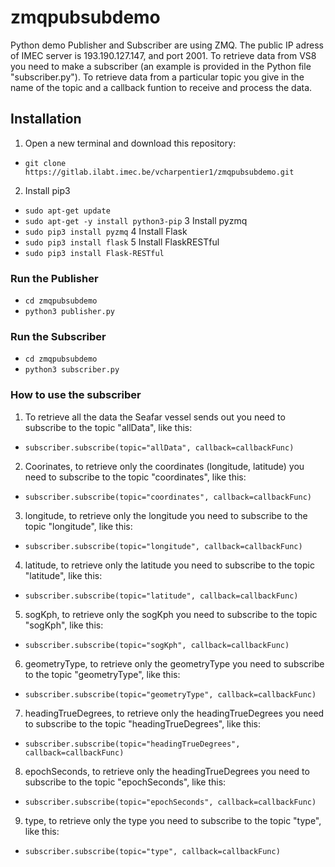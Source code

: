 # zmqpubsubdemo

Python demo Publisher and Subscriber are using ZMQ. The public IP adress of IMEC server is 193.190.127.147, and port 2001. 
To retrieve data from VS8 you need to make a subscriber (an example is provided in the Python file "subscriber.py"). To retrieve data from a particular topic you give in the name of the topic and a callback funtion to receive and process the data.

## Installation
1. Open a new terminal and download this repository: 
- `git clone https://gitlab.ilabt.imec.be/vcharpentier1/zmqpubsubdemo.git`
2. Install pip3
- `sudo apt-get update`
- `sudo apt-get -y install python3-pip`
3 Install pyzmq
- `sudo pip3 install pyzmq`
4 Install Flask
- `sudo pip3 install flask`
5 Install FlaskRESTful
- `sudo pip3 install Flask-RESTful`

### Run the Publisher
- `cd zmqpubsubdemo`
- `python3 publisher.py`

### Run the Subscriber
- `cd zmqpubsubdemo`
- `python3 subscriber.py`

### How to use the subscriber
1. To retrieve all the data the Seafar vessel sends out you need to subscribe to the topic "allData", like this:
- `subscriber.subscribe(topic="allData", callback=callbackFunc)`
2. Coorinates, to retrieve only the coordinates (longitude, latitude) you need to subscribe to the topic "coordinates", like this:
- `subscriber.subscribe(topic="coordinates", callback=callbackFunc)`
3. longitude, to retrieve only the longitude you need to subscribe to the topic "longitude", like this:
- `subscriber.subscribe(topic="longitude", callback=callbackFunc)`
4. latitude, to retrieve only the latitude you need to subscribe to the topic "latitude", like this:
- `subscriber.subscribe(topic="latitude", callback=callbackFunc)`
5. sogKph, to retrieve only the sogKph you need to subscribe to the topic "sogKph", like this:
- `subscriber.subscribe(topic="sogKph", callback=callbackFunc)`
6. geometryType, to retrieve only the geometryType you need to subscribe to the topic "geometryType", like this:
- `subscriber.subscribe(topic="geometryType", callback=callbackFunc)`
7. headingTrueDegrees, to retrieve only the headingTrueDegrees you need to subscribe to the topic "headingTrueDegrees", like this:
- `subscriber.subscribe(topic="headingTrueDegrees", callback=callbackFunc)`
8. epochSeconds, to retrieve only the headingTrueDegrees you need to subscribe to the topic "epochSeconds", like this:
- `subscriber.subscribe(topic="epochSeconds", callback=callbackFunc)`
9. type, to retrieve only the type you need to subscribe to the topic "type", like this:
- `subscriber.subscribe(topic="type", callback=callbackFunc)`
